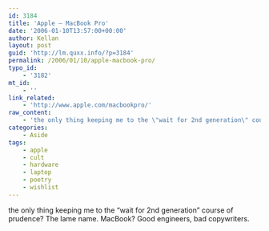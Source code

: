 ```yaml
---
id: 3184
title: 'Apple – MacBook Pro'
date: '2006-01-10T13:57:00+00:00'
author: Kellan
layout: post
guid: 'http://lm.quxx.info/?p=3184'
permalink: /2006/01/10/apple-macbook-pro/
typo_id:
    - '3182'
mt_id:
    - ''
link_related:
    - 'http://www.apple.com/macbookpro/'
raw_content:
    - 'the only thing keeping me to the \"wait for 2nd generation\" course of prudence? The lame name.  MacBook?  Good engineers, bad copywriters.'
categories:
    - Aside
tags:
    - apple
    - cult
    - hardware
    - laptop
    - poetry
    - wishlist
---
```


the only thing keeping me to the “wait for 2nd generation” course of prudence? The lame name. MacBook? Good engineers, bad copywriters.